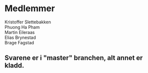<h1>Medlemmer</h1>
Kristoffer Slettebakken<br>
Phuong Ha Pham <br> 
Martin Eileraas<br>
Elias Brynestad<br>
Brage Fagstad<br>

<h2>Svarene er i "master" branchen, alt annet er kladd.</h2>

